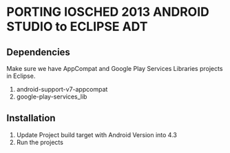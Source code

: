 PORTING IOSCHED 2013 ANDROID STUDIO to ECLIPSE ADT
===================================================

Dependencies 
-------------------
Make sure we have AppCompat and Google Play Services Libraries projects in Eclipse.

1. android-support-v7-appcompat
2. google-play-services_lib


Installation
--------------

1. Update Project build target with Android Version into 4.3
2. Run the projects